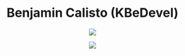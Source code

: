 <h1 align='center'>
  Benjamin Calisto (KBeDevel)
</h1>

<p align="center">
  <img src="https://github-readme-stats.vercel.app/api?username=kbedevel&show_icons=true&theme=dark">
</p>

<p align="center">
  <img src="https://github-readme-stats.vercel.app/api/top-langs/?username=kbedevel&langs_count=10&show_icons=true&theme=dark">
</p>
